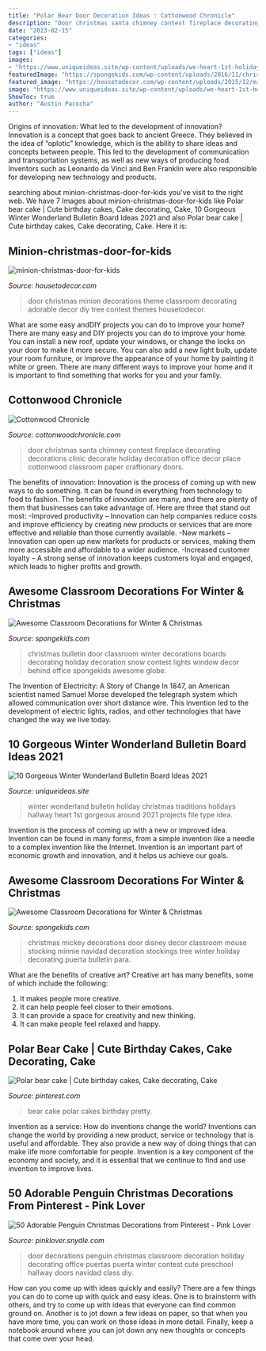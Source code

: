```yaml
---
title: "Polar Bear Door Decoration Ideas : Cottonwood Chronicle"
description: "Door christmas santa chimney contest fireplace decorating decorations clinic decorate holiday decoration office decor place cottonwood classroom paper craftionary doors"
date: "2023-02-15"
categories:
- "ideas"
tags: ["ideas"]
images:
- "https://www.uniqueideas.site/wp-content/uploads/we-heart-1st-holiday-traditions-winter-wonderland.jpg"
featuredImage: "https://spongekids.com/wp-content/uploads/2016/11/christmas-bulletin-board/13-christmas-bulletin-board-ideas.jpg"
featured_image: "https://housetodecor.com/wp-content/uploads/2015/12/minion-christmas-door-for-kids.jpg"
image: "https://www.uniqueideas.site/wp-content/uploads/we-heart-1st-holiday-traditions-winter-wonderland.jpg"
ShowToc: true
author: "Austin Pacocha"
---
```



Origins of innovation: What led to the development of innovation?
Innovation is a concept that goes back to ancient Greece. They believed in the idea of “oplotic” knowledge, which is the ability to share ideas and concepts between people. This led to the development of communication and transportation systems, as well as new ways of producing food. Inventors such as Leonardo da Vinci and Ben Franklin were also responsible for developing new technology and products.

	

		
searching about minion-christmas-door-for-kids you've visit to the right web. We have 7 Images about minion-christmas-door-for-kids like Polar bear cake | Cute birthday cakes, Cake decorating, Cake, 10 Gorgeous Winter Wonderland Bulletin Board Ideas 2021 and also Polar bear cake | Cute birthday cakes, Cake decorating, Cake. Here it is:
		
    
## Minion-christmas-door-for-kids

<img loading=lazy src="https://housetodecor.com/wp-content/uploads/2015/12/minion-christmas-door-for-kids.jpg" onerror="this.onerror=null;this.src='https://tse2.mm.bing.net/th?id=OIP.-WjGSOZcARjfzYNyyCCWhAHaJ4&amp;pid=15.1';" alt="minion-christmas-door-for-kids">

_Source: housetodecor.com_

>door christmas minion decorations theme classroom decorating adorable decor diy tree contest themes housetodecor. 

	

What are some easy andDIY projects you can do to improve your home?
There are many easy and DIY projects you can do to improve your home. You can install a new roof, update your windows, or change the locks on your door to make it more secure. You can also add a new light bulb, update your room furniture, or improve the appearance of your home by painting it white or green. There are many different ways to improve your home and it is important to find something that works for you and your family.

    
## Cottonwood Chronicle

<img loading=lazy src="http://www.cottonwoodchronicle.com/2009/010109/Santainfireplace.JPG" onerror="this.onerror=null;this.src='https://tse4.mm.bing.net/th?id=OIP.WkecVj1BuzndFCqx8GNKDQAAAA&amp;pid=15.1';" alt="Cottonwood Chronicle">

_Source: cottonwoodchronicle.com_

>door christmas santa chimney contest fireplace decorating decorations clinic decorate holiday decoration office decor place cottonwood classroom paper craftionary doors. 

	

The benefits of innovation:
Innovation is the process of coming up with new ways to do something. It can be found in everything from technology to food to fashion. The benefits of innovation are many, and there are plenty of them that businesses can take advantage of. Here are three that stand out most: 
-Improved productivity – Innovation can help companies reduce costs and improve efficiency by creating new products or services that are more effective and reliable than those currently available.
-New markets – Innovation can open up new markets for products or services, making them more accessible and affordable to a wider audience.
-Increased customer loyalty – A strong sense of innovation keeps customers loyal and engaged, which leads to higher profits and growth.

    
## Awesome Classroom Decorations For Winter &amp; Christmas

<img loading=lazy src="https://spongekids.com/wp-content/uploads/2016/11/christmas-bulletin-board/13-christmas-bulletin-board-ideas.jpg" onerror="this.onerror=null;this.src='https://tse2.mm.bing.net/th?id=OIP.OpdLSa9RhcKpaUqbiRDoSgHaLH&amp;pid=15.1';" alt="Awesome Classroom Decorations for Winter &amp; Christmas">

_Source: spongekids.com_

>christmas bulletin door classroom winter decorations boards decorating holiday decoration snow contest lights window decor behind office spongekids awesome globe. 

	

The Invention of Electricity: A Story of Change
In 1847, an American scientist named Samuel Morse developed the telegraph system which allowed communication over short distance wire. This invention led to the development of electric lights, radios, and other technologies that have changed the way we live today.

    
## 10 Gorgeous Winter Wonderland Bulletin Board Ideas 2021

<img loading=lazy src="https://www.uniqueideas.site/wp-content/uploads/we-heart-1st-holiday-traditions-winter-wonderland.jpg" onerror="this.onerror=null;this.src='https://tse3.mm.bing.net/th?id=OIP.zAeMGn3Vp3TrezGW3GDYCQHaER&amp;pid=15.1';" alt="10 Gorgeous Winter Wonderland Bulletin Board Ideas 2021">

_Source: uniqueideas.site_

>winter wonderland bulletin holiday christmas traditions holidays hallway heart 1st gorgeous around 2021 projects file type idea. 

	

Invention is the process of coming up with a new or improved idea. Invention can be found in many forms, from a simple invention like a needle to a complex invention like the Internet. Invention is an important part of economic growth and innovation, and it helps us achieve our goals.

    
## Awesome Classroom Decorations For Winter &amp; Christmas

<img loading=lazy src="http://spongekids.com/wp-content/uploads/2016/11/christmas-bulletin-board/17-christmas-bulletin-board-ideas.jpg" onerror="this.onerror=null;this.src='https://tse4.mm.bing.net/th?id=OIP.fglqwP9Tj60vEkuAm1R04gHaNI&amp;pid=15.1';" alt="Awesome Classroom Decorations for Winter &amp; Christmas">

_Source: spongekids.com_

>christmas mickey decorations door disney decor classroom mouse stocking minnie navidad decoration stockings tree winter holiday decorating puerta bulletin para. 

	

What are the benefits of creative art?
Creative art has many benefits, some of which include the following: 
1. It makes people more creative.
2. It can help people feel closer to their emotions.
3. It can provide a space for creativity and new thinking.
4. It can make people feel relaxed and happy.

    
## Polar Bear Cake | Cute Birthday Cakes, Cake Decorating, Cake

<img loading=lazy src="https://i.pinimg.com/originals/76/84/ac/7684aca73bffa129fc1b9e920017a16c.jpg" onerror="this.onerror=null;this.src='https://tse4.mm.bing.net/th?id=OIP.WgAO7b5Ka5v1JtHyNErFqwHaKT&amp;pid=15.1';" alt="Polar bear cake | Cute birthday cakes, Cake decorating, Cake">

_Source: pinterest.com_

>bear cake polar cakes birthday pretty. 

	

Invention as a service: How do inventions change the world?
Inventions can change the world by providing a new product, service or technology that is useful and affordable. They also provide a new way of doing things that can make life more comfortable for people. Invention is a key component of the economy and society, and it is essential that we continue to find and use invention to improve lives.

    
## 50 Adorable Penguin Christmas Decorations From Pinterest - Pink Lover

<img loading=lazy src="http://pinklover.snydle.com/files/2016/10/best-penguin-christmas-door-decorations.jpg" onerror="this.onerror=null;this.src='https://tse3.mm.bing.net/th?id=OIP.UL0Jlt7qQ0-rIV547F99kAAAAA&amp;pid=15.1';" alt="50 Adorable Penguin Christmas Decorations from Pinterest - Pink Lover">

_Source: pinklover.snydle.com_

>door decorations penguin christmas classroom decoration holiday decorating office puertas puerta winter contest cute preschool hallway doors navidad class diy. 

	

How can you come up with ideas quickly and easily?
There are a few things you can do to come up with quick and easy ideas. One is to brainstorm with others, and try to come up with ideas that everyone can find common ground on. Another is to jot down a few ideas on paper, so that when you have more time, you can work on those ideas in more detail. Finally, keep a notebook around where you can jot down any new thoughts or concepts that come over your head.

